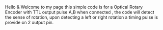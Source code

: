 Hello & Welcome to my page
this simple code is for a Optical Rotary Encoder with TTL output pulse A,B
when connected , the code will detect the sense of rotation, upon detecting a left or right rotation
a timing pulse is provide on 2 output pin.


